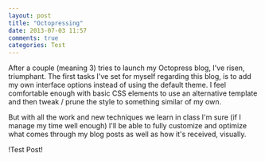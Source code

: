 ```yaml
---
layout: post
title: "Octopressing"
date: 2013-07-03 11:57
comments: true
categories: Test
---
```


After a couple (meaning 3) tries to launch my Octopress blog, I've risen, triumphant. The first tasks I've set for myself regarding this blog, is to add my own interface options instead of using the default theme. I feel comfortable enough with basic CSS elements to use an alternative template and then tweak / prune the style to something similar of my own.

But with all the work and new techniques we learn in class I'm sure (if I manage my time well enough) I'll be able to fully customize and optimize what comes through my blog posts as well as how it's received, visually.

!Test Post!
